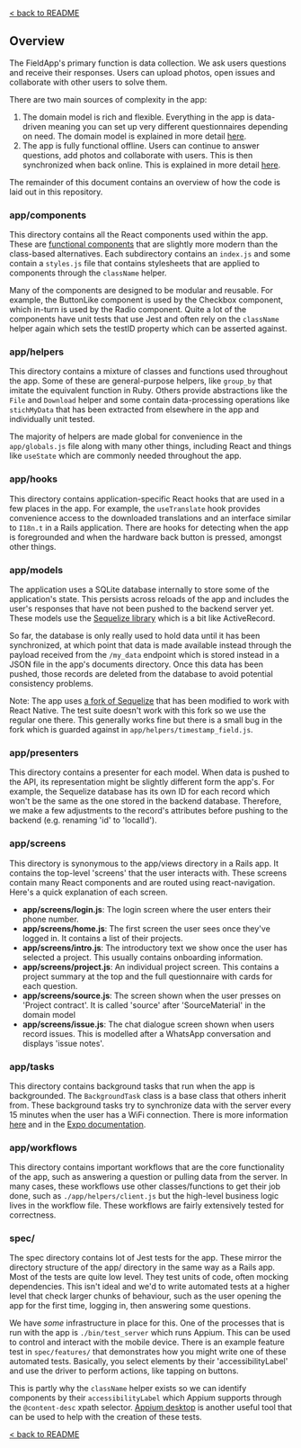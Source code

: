 [< back to README](https://github.com/truefootprint/field-app#readme)

## Overview

The FieldApp's primary function is data collection. We ask users questions and
receive their responses. Users can upload photos, open issues and collaborate
with other users to solve them.

There are two main sources of complexity in the app:

1. The domain model is rich and flexible. Everything in the app is data-driven
meaning you can set up very different questionnaires depending on need. The
domain model is explained in more detail [here](https://github.com/truefootprint/field-backend/blob/master/doc/domain_model.md).
2. The app is fully functional offline. Users can continue to answer questions,
add photos and collaborate with users. This is then synchronized when back online.
This is explained in more detail [here](./offline_functionality.md).

The remainder of this document contains an overview of how the code is laid out
in this repository.

### app/components

This directory contains all the React components used within the app. These are
[functional components](https://reactjs.org/docs/components-and-props.html) that
are slightly more modern than the class-based alternatives. Each subdirectory
contains an `index.js` and some contain a `styles.js` file that contains
stylesheets that are applied to components through the `className` helper.

Many of the components are designed to be modular and reusable. For example, the
ButtonLike component is used by the Checkbox component, which in-turn is used
by the Radio component. Quite a lot of the components have unit tests that use
Jest and often rely on the `className` helper again which sets the testID
property which can be asserted against.

### app/helpers

This directory contains a mixture of classes and functions used throughout the
app. Some of these are general-purpose helpers, like `group_by` that imitate the
equivalent function in Ruby. Others provide abstractions like the `File` and
`Download` helper and some contain data-processing operations like `stichMyData`
that has been extracted from elsewhere in the app and individually unit tested.

The majority of helpers are made global for convenience in the `app/globals.js`
file along with many other things, including React and things like `useState`
which are commonly needed throughout the app.

### app/hooks

This directory contains application-specific React hooks that are used in a few
places in the app. For example, the `useTranslate` hook provides convenience
access to the downloaded translations and an interface similar to `I18n.t` in a
Rails application. There are hooks for detecting when the app is foregrounded
and when the hardware back button is pressed, amongst other things.

### app/models

The application uses a SQLite database internally to store some of the
application's state. This persists across reloads of the app and includes the
user's responses that have not been pushed to the backend server yet. These
models use the [Sequelize library](https://sequelize.org/) which is a bit like
ActiveRecord.

So far, the database is only really used to hold data until it has been
synchronized, at which point that data is made available instead through the
payload received from the `/my_data` endpoint which is stored instead in a JSON
file in the app's documents directory. Once this data has been pushed, those
records are deleted from the database to avoid potential consistency problems.

Note: The app uses [a fork of Sequelize](https://github.com/punisher97/rn-sequelize)
that has been modified to work with React Native. The test suite doesn't work
with this fork so we use the regular one there. This generally works fine but
there is a small bug in the fork which is guarded against in
`app/helpers/timestamp_field.js`.

### app/presenters

This directory contains a presenter for each model. When data is pushed to the
API, its representation might be slightly different form the app's. For example,
the Sequelize database has its own ID for each record which won't be the same as
the one stored in the backend database. Therefore, we make a few adjustments to
the record's attributes before pushing to the backend (e.g. renaming 'id' to 'localId').

### app/screens

This directory is synonymous to the app/views directory in a Rails app. It
contains the top-level 'screens' that the user interacts with. These screens
contain many React components and are routed using react-navigation. Here's a
quick explanation of each screen.

- **app/screens/login.js**: The login screen where the user enters their phone number.
- **app/screens/home.js**: The first screen the user sees once they've logged in.
  It contains a list of their projects.
- **app/screens/intro.js**: The introductory text we show once the user has
  selected a project. This usually contains onboarding information.
- **app/screens/project.js**: An individual project screen. This contains a project
  summary at the top and the full questionnaire with cards for each question.
- **app/screens/source.js**: The screen shown when the user presses on 'Project
  contract'.  It is called 'source' after 'SourceMaterial' in the domain model
- **app/screens/issue.js**: The chat dialogue screen shown when users record issues.
  This is modelled after a WhatsApp conversation and displays 'issue notes'.

### app/tasks

This directory contains background tasks that run when the app is backgrounded.
The `BackgroundTask` class is a base class that others inherit from. These
background tasks try to synchronize data with the server every 15 minutes when
the user has a WiFi connection. There is more information [here](./background_tasks.md)
and in the [Expo documentation](https://docs.expo.io/versions/latest/sdk/background-fetch/).

### app/workflows

This directory contains important workflows that are the core functionality of
the app, such as answering a question or pulling data from the server. In many
cases, these workflows use other classes/functions to get their job done, such
as `./app/helpers/client.js` but the high-level business logic lives in the
workflow file. These workflows are fairly extensively tested for correctness.

### spec/

The spec directory contains lot of Jest tests for the app. These mirror the
directory structure of the app/ directory in the same way as a Rails app. Most
of the tests are quite low level. They test units of code, often mocking
dependencies. This isn't ideal and we'd to write automated tests at a higher
level that check larger chunks of behaviour, such as the user opening the app
for the first time, logging in, then answering some questions.

We have _some_ infrastructure in place for this. One of the processes that is
run with the app is `./bin/test_server` which runs Appium. This can be used to
control and interact with the mobile device. There is an example feature test in
`spec/features/` that demonstrates how you might write one of these automated
tests. Basically, you select elements by their 'accessibilityLabel' and use the
driver to perform actions, like tapping on buttons.

This is partly why the `className` helper exists so we can identify components
by their `accessibilityLabel` which Appium supports through the `@content-desc`
xpath selector. [Appium desktop](https://github.com/appium/appium-desktop) is
another useful tool that can be used to help with the creation of these tests.


[< back to README](https://github.com/truefootprint/field-app#readme)
